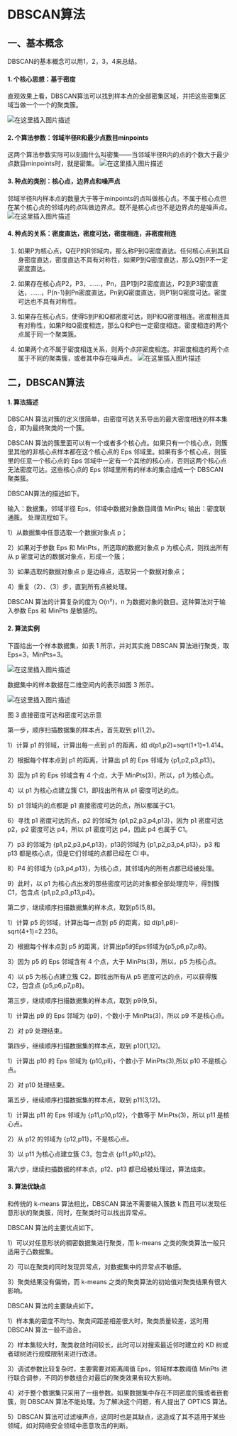 # DBSCAN算法



## 一、基本概念

DBSCAN的基本概念可以用1，2，3，4来总结。

#### 1. 个核心思想：基于密度

直观效果上看，DBSCAN算法可以找到样本点的全部密集区域，并把这些密集区域当做一个一个的聚类簇。

![在这里插入图片描述](https://img-blog.csdnimg.cn/20200726172343293.png?x-oss-process=image/watermark,type_ZmFuZ3poZW5naGVpdGk,shadow_10,text_aHR0cHM6Ly9ibG9nLmNzZG4ubmV0L2hhbnNvbWVfaG9uZw==,size_16,color_FFFFFF,t_70)

#### 2.  个算法参数：邻域半径R和最少点数目minpoints

这两个算法参数实际可以刻画什么叫密集——当邻域半径R内的点的个数大于最少点数目minpoints时，就是密集。
![在这里插入图片描述](https://imgconvert.csdnimg.cn/aHR0cHM6Ly9waWM0LnpoaW1nLmNvbS84MC92Mi0wNDIzM2NhYmJiNzY4MmY2Mjk0YjliYmJhOGJiYzcwZF83MjB3LmpwZw?x-oss-process=image/format,png#pic_center)

#### 3. 种点的类别：核心点，边界点和噪声点

邻域半径R内样本点的数量大于等于minpoints的点叫做核心点。不属于核心点但在某个核心点的邻域内的点叫做边界点。既不是核心点也不是边界点的是噪声点。
![在这里插入图片描述](https://imgconvert.csdnimg.cn/aHR0cHM6Ly9waWNiLnpoaW1nLmNvbS92Mi0yZDY0NDJjYmY5ZjY5M2U4ZTIxZjUzN2EzNDliMzI4Zl9yLmpwZw?x-oss-process=image/format,png#pic_center)

#### 4. 种点的关系：密度直达，密度可达，密度相连，非密度相连

1. 如果P为核心点，Q在P的R邻域内，那么称P到Q密度直达。任何核心点到其自身密度直达，密度直达不具有对称性，如果P到Q密度直达，那么Q到P不一定密度直达。

2. 如果存在核心点P2，P3，……，Pn，且P1到P2密度直达，P2到P3密度直达，……，P(n-1)到Pn密度直达，Pn到Q密度直达，则P1到Q密度可达。密度可达也不具有对称性。

3. 如果存在核心点S，使得S到P和Q都密度可达，则P和Q密度相连。密度相连具有对称性，如果P和Q密度相连，那么Q和P也一定密度相连。密度相连的两个点属于同一个聚类簇。

4. 如果两个点不属于密度相连关系，则两个点非密度相连。非密度相连的两个点属于不同的聚类簇，或者其中存在噪声点。
![在这里插入图片描述](https://imgconvert.csdnimg.cn/aHR0cHM6Ly9waWM0LnpoaW1nLmNvbS92Mi0xOTAwMTUxMGJiMzc2YTUzZmZhMDFhM2RiMmNhNGZkYl9yLmpwZw?x-oss-process=image/format,png#pic_center)

## 二，DBSCAN算法

#### 1. 算法描述

DBSCAN 算法对簇的定义很简单，由密度可达关系导出的最大密度相连的样本集合，即为最终聚类的一个簇。

DBSCAN 算法的簇里面可以有一个或者多个核心点。如果只有一个核心点，则簇里其他的非核心点样本都在这个核心点的 Eps 邻域里。如果有多个核心点，则簇里的任意一个核心点的 Eps 邻域中一定有一个其他的核心点，否则这两个核心点无法密度可达。这些核心点的 Eps 邻域里所有的样本的集合组成一个 DBSCAN 聚类簇。

DBSCAN算法的描述如下。

输入：数据集，邻域半径 Eps，邻域中数据对象数目阈值 MinPts;
输出：密度联通簇。
处理流程如下。

1）从数据集中任意选取一个数据对象点 p；

2）如果对于参数 Eps 和 MinPts，所选取的数据对象点 p 为核心点，则找出所有从 p 密度可达的数据对象点，形成一个簇；

3）如果选取的数据对象点 p 是边缘点，选取另一个数据对象点；

4）重复（2）、（3）步，直到所有点被处理。

DBSCAN 算法的计算复杂的度为 O(n²)，n 为数据对象的数目。这种算法对于输入参数 Eps 和 MinPts 是敏感的。

#### 2. 算法实例

下面给出一个样本数据集，如表 1 所示，并对其实施 DBSCAN 算法进行聚类，取 Eps=3，MinPts=3。

![在这里插入图片描述](https://img-blog.csdnimg.cn/20200726173206433.png#pic_center)

数据集中的样本数据在二维空间内的表示如图 3 所示。

![在这里插入图片描述](https://img-blog.csdnimg.cn/20200726173228634.png?x-oss-process=image/watermark,type_ZmFuZ3poZW5naGVpdGk,shadow_10,text_aHR0cHM6Ly9ibG9nLmNzZG4ubmV0L2hhbnNvbWVfaG9uZw==,size_16,color_FFFFFF,t_70#pic_center)

图 3 直接密度可达和密度可达示意

第一步，顺序扫描数据集的样本点，首先取到 p1(1,2)。

1）计算 p1 的邻域，计算出每一点到 p1 的距离，如 d(p1,p2)=sqrt(1+1)=1.414。

2）根据每个样本点到 p1 的距离，计算出 p1 的 Eps 邻域为 {p1,p2,p3,p13}。

3）因为 p1 的 Eps 邻域含有 4 个点，大于 MinPts(3)，所以，p1 为核心点。

4）以 p1 为核心点建立簇 C1，即找出所有从 p1 密度可达的点。

5）p1 邻域内的点都是 p1 直接密度可达的点，所以都属于C1。

6）寻找 p1 密度可达的点，p2 的邻域为 {p1,p2,p3,p4,p13}，因为 p1 密度可达 p2，p2 密度可达 p4，所以 p1 密度可达 p4，因此 p4 也属于 C1。

7）p3 的邻域为 {p1,p2,p3,p4,p13}，p13的邻域为 {p1,p2,p3,p4,p13}，p3 和 p13 都是核心点，但是它们邻域的点都已经在 Cl 中。

8）P4 的邻域为 {p3,p4,p13}，为核心点，其邻域内的所有点都已经被处理。

9）此时，以 p1 为核心点出发的那些密度可达的对象都全部处理完毕，得到簇C1，包含点 {p1,p2,p3,p13,p4}。

第二步，继续顺序扫描数据集的样本点，取到p5(5,8)。

1）计算 p5 的邻域，计算出每一点到 p5 的距离，如 d(p1,p8)-sqrt(4+1)=2.236。

2）根据每个样本点到 p5 的距离，计算出p5的Eps邻域为{p5,p6,p7,p8}。

3）因为 p5 的 Eps 邻域含有 4 个点，大于 MinPts(3)，所以，p5 为核心点。

4）以 p5 为核心点建立簇 C2，即找出所有从 p5 密度可达的点，可以获得簇 C2，包含点 {p5,p6,p7,p8}。

第三步，继续顺序扫描数据集的样本点，取到 p9(9,5)。

1）计算出 p9 的 Eps 邻域为 {p9}，个数小于 MinPts(3)，所以 p9 不是核心点。

2）对 p9 处理结束。

第四步，继续顺序扫描数据集的样本点，取到 p10(1,12)。

1）计算出 p10 的 Eps 邻域为 {p10,pll}，个数小于 MinPts(3),所以 p10 不是核心点。

2）对 p10 处理结束。

第五步，继续顺序扫描数据集的样本点，取到 p11(3,12)。

1）计算出 p11 的 Eps 邻域为 {p11,p10,p12}，个数等于 MinPts(3)，所以 p11 是核心点。

2）从 p12 的邻域为 {p12,p11}，不是核心点。

3）以 p11 为核心点建立簇 C3，包含点 {p11,p10,p12}。

第六步，继续扫描数据的样本点，p12、p13 都已经被处理过，算法结束。

#### 3. 算法优缺点

和传统的 k-means 算法相比，DBSCAN 算法不需要输入簇数 k 而且可以发现任意形状的聚类簇，同时，在聚类时可以找出异常点。

DBSCAN 算法的主要优点如下。

1）可以对任意形状的稠密数据集进行聚类，而 k-means 之类的聚类算法一般只适用于凸数据集。

2）可以在聚类的同时发现异常点，对数据集中的异常点不敏感。

3）聚类结果没有偏倚，而 k-means 之类的聚类算法的初始值对聚类结果有很大影响。

DBSCAN 算法的主要缺点如下。

1）样本集的密度不均匀、聚类间距差相差很大时，聚类质量较差，这时用 DBSCAN 算法一般不适合。

2）样本集较大时，聚类收敛时间较长，此时可以对搜索最近邻时建立的 KD 树或者球树进行规模限制来进行改进。

3）调试参数比较复杂时，主要需要对距离阈值 Eps，邻域样本数阈值 MinPts 进行联合调参，不同的参数组合对最后的聚类效果有较大影响。

4）对于整个数据集只采用了一组参数。如果数据集中存在不同密度的簇或者嵌套簇，则 DBSCAN 算法不能处理。为了解决这个问题，有人提出了 OPTICS 算法。

5）DBSCAN 算法可过滤噪声点，这同时也是其缺点，这造成了其不适用于某些领域，如对网络安全领域中恶意攻击的判断。